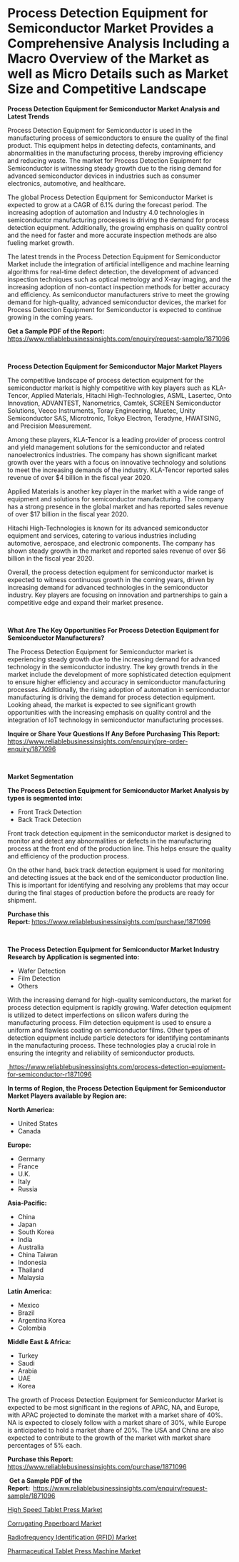 <p><h1>Process Detection Equipment for Semiconductor Market Provides a Comprehensive Analysis Including a Macro Overview of the Market as well as Micro Details such as Market Size and Competitive Landscape</h1></p><p><strong>Process Detection Equipment for Semiconductor Market Analysis and Latest Trends</strong></p>
<p><p>Process Detection Equipment for Semiconductor is used in the manufacturing process of semiconductors to ensure the quality of the final product. This equipment helps in detecting defects, contaminants, and abnormalities in the manufacturing process, thereby improving efficiency and reducing waste. The market for Process Detection Equipment for Semiconductor is witnessing steady growth due to the rising demand for advanced semiconductor devices in industries such as consumer electronics, automotive, and healthcare. </p><p>The global Process Detection Equipment for Semiconductor Market is expected to grow at a CAGR of 6.1% during the forecast period. The increasing adoption of automation and Industry 4.0 technologies in semiconductor manufacturing processes is driving the demand for process detection equipment. Additionally, the growing emphasis on quality control and the need for faster and more accurate inspection methods are also fueling market growth.</p><p>The latest trends in the Process Detection Equipment for Semiconductor Market include the integration of artificial intelligence and machine learning algorithms for real-time defect detection, the development of advanced inspection techniques such as optical metrology and X-ray imaging, and the increasing adoption of non-contact inspection methods for better accuracy and efficiency. As semiconductor manufacturers strive to meet the growing demand for high-quality, advanced semiconductor devices, the market for Process Detection Equipment for Semiconductor is expected to continue growing in the coming years.</p></p>
<p><strong>Get a Sample PDF of the Report:&nbsp;</strong> <a href="https://www.reliablebusinessinsights.com/enquiry/request-sample/1871096">https://www.reliablebusinessinsights.com/enquiry/request-sample/1871096</a></p>
<p>&nbsp;</p>
<p><strong>Process Detection Equipment for Semiconductor Major Market Players</strong></p>
<p><p>The competitive landscape of process detection equipment for the semiconductor market is highly competitive with key players such as KLA-Tencor, Applied Materials, Hitachi High-Technologies, ASML, Lasertec, Onto Innovation, ADVANTEST, Nanometrics, Camtek, SCREEN Semiconductor Solutions, Veeco Instruments, Toray Engineering, Muetec, Unity Semiconductor SAS, Microtronic, Tokyo Electron, Teradyne, HWATSING, and Precision Measurement.</p><p>Among these players, KLA-Tencor is a leading provider of process control and yield management solutions for the semiconductor and related nanoelectronics industries. The company has shown significant market growth over the years with a focus on innovative technology and solutions to meet the increasing demands of the industry. KLA-Tencor reported sales revenue of over $4 billion in the fiscal year 2020.</p><p>Applied Materials is another key player in the market with a wide range of equipment and solutions for semiconductor manufacturing. The company has a strong presence in the global market and has reported sales revenue of over $17 billion in the fiscal year 2020.</p><p>Hitachi High-Technologies is known for its advanced semiconductor equipment and services, catering to various industries including automotive, aerospace, and electronic components. The company has shown steady growth in the market and reported sales revenue of over $6 billion in the fiscal year 2020.</p><p>Overall, the process detection equipment for semiconductor market is expected to witness continuous growth in the coming years, driven by increasing demand for advanced technologies in the semiconductor industry. Key players are focusing on innovation and partnerships to gain a competitive edge and expand their market presence.</p></p>
<p>&nbsp;</p>
<p><strong>What Are The Key Opportunities For Process Detection Equipment for Semiconductor Manufacturers?</strong></p>
<p><p>The Process Detection Equipment for Semiconductor market is experiencing steady growth due to the increasing demand for advanced technology in the semiconductor industry. The key growth trends in the market include the development of more sophisticated detection equipment to ensure higher efficiency and accuracy in semiconductor manufacturing processes. Additionally, the rising adoption of automation in semiconductor manufacturing is driving the demand for process detection equipment. Looking ahead, the market is expected to see significant growth opportunities with the increasing emphasis on quality control and the integration of IoT technology in semiconductor manufacturing processes.</p></p>
<p><strong>Inquire or Share Your Questions If Any Before Purchasing This Report:</strong> <a href="https://www.reliablebusinessinsights.com/enquiry/pre-order-enquiry/1871096">https://www.reliablebusinessinsights.com/enquiry/pre-order-enquiry/1871096</a></p>
<p>&nbsp;</p>
<p><strong>Market Segmentation</strong></p>
<p><strong>The Process Detection Equipment for Semiconductor Market Analysis by types is segmented into:</strong></p>
<p><ul><li>Front Track Detection</li><li>Back Track Detection</li></ul></p>
<p><p>Front track detection equipment in the semiconductor market is designed to monitor and detect any abnormalities or defects in the manufacturing process at the front end of the production line. This helps ensure the quality and efficiency of the production process.</p><p>On the other hand, back track detection equipment is used for monitoring and detecting issues at the back end of the semiconductor production line. This is important for identifying and resolving any problems that may occur during the final stages of production before the products are ready for shipment.</p></p>
<p><strong>Purchase this Report:&nbsp;</strong><a href="https://www.reliablebusinessinsights.com/purchase/1871096">https://www.reliablebusinessinsights.com/purchase/1871096</a></p>
<p>&nbsp;</p>
<p><strong>The Process Detection Equipment for Semiconductor Market Industry Research by Application is segmented into:</strong></p>
<p><ul><li>Wafer Detection</li><li>Film Detection</li><li>Others</li></ul></p>
<p><p>With the increasing demand for high-quality semiconductors, the market for process detection equipment is rapidly growing. Wafer detection equipment is utilized to detect imperfections on silicon wafers during the manufacturing process. Film detection equipment is used to ensure a uniform and flawless coating on semiconductor films. Other types of detection equipment include particle detectors for identifying contaminants in the manufacturing process. These technologies play a crucial role in ensuring the integrity and reliability of semiconductor products.</p></p>
<p><a href="https://www.reliablebusinessinsights.com/process-detection-equipment-for-semiconductor-r1871096">&nbsp;https://www.reliablebusinessinsights.com/process-detection-equipment-for-semiconductor-r1871096</a></p>
<p><strong>In terms of Region, the Process Detection Equipment for Semiconductor Market Players available by Region are:</strong></p>
<p>
    <p> <strong> North America: </strong>
        <ul>
            <li>United States</li>
            <li>Canada</li>
        </ul>
        </p> 
    <p> <strong> Europe: </strong>
        <ul>
            <li>Germany</li>
            <li>France</li>
            <li>U.K.</li>
            <li>Italy</li>
            <li>Russia</li>
        </ul>
        </p> 
    <p> <strong> Asia-Pacific: </strong>
        <ul>
            <li>China</li>
            <li>Japan</li>
            <li>South Korea</li>
            <li>India</li>
            <li>Australia</li>
            <li>China Taiwan</li>
            <li>Indonesia</li>
            <li>Thailand</li>
            <li>Malaysia</li>
        </ul>
        </p> 
    <p> <strong> Latin America: </strong>
        <ul>
            <li>Mexico</li>
            <li>Brazil</li>
            <li>Argentina Korea</li>
            <li>Colombia</li>
        </ul>
        </p> 
    <p> <strong> Middle East & Africa: </strong>
        <ul>
            <li>Turkey</li>
            <li>Saudi</li>
            <li>Arabia</li>
            <li>UAE</li>
            <li>Korea</li>
        </ul>
    </p>
    </p>
<p><p>The growth of Process Detection Equipment for Semiconductor Market is expected to be most significant in the regions of APAC, NA, and Europe, with APAC projected to dominate the market with a market share of 40%. NA is expected to closely follow with a market share of 30%, while Europe is anticipated to hold a market share of 20%. The USA and China are also expected to contribute to the growth of the market with market share percentages of 5% each.</p></p>
<p><strong>Purchase this Report: </strong><a href="https://www.reliablebusinessinsights.com/purchase/1871096">https://www.reliablebusinessinsights.com/purchase/1871096</a></p>
<p>&nbsp;<strong>Get a Sample PDF of the Report:&nbsp;&nbsp;</strong><a href="https://www.reliablebusinessinsights.com/enquiry/request-sample/1871096">https://www.reliablebusinessinsights.com/enquiry/request-sample/1871096</a></p>
<p><strong></strong></p>
<p><p><a href="https://github.com/guneycigdem35/Market-Research-Report-List-4/blob/main/high-speed-tablet-press-market.md">High Speed Tablet Press Market</a></p><p><a href="https://www.linkedin.com/pulse/global-corrugating-paperboard-market-sector-types-applications-5luec?trackingId=R91Khpg6vGxF3UGh5MFpow%3D%3D">Corrugating Paperboard Market</a></p><p><a href="https://www.linkedin.com/pulse/insights-radiofrequency-identification-rfid-market-players-fmrue?trackingId=xXwLLz2r3r%2FONZOO40A%2FHQ%3D%3D">Radiofrequency Identification (RFID) Market</a></p><p><a href="https://github.com/biheemgalvinlouises6hokrh3h/Market-Research-Report-List-3/blob/main/pharmaceutical-tablet-press-machine-market.md">Pharmaceutical Tablet Press Machine Market</a></p></p>